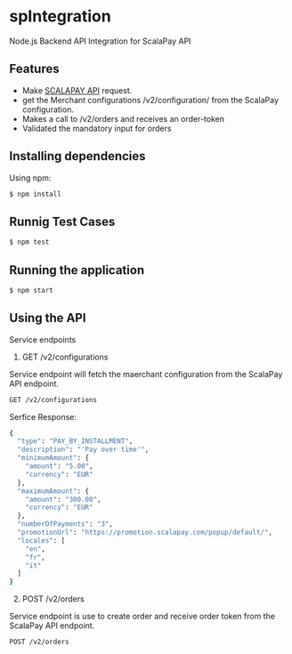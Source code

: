 # spIntegration

Node.js Backend API Integration for ScalaPay API

## Features

- Make [SCALAPAY API](https://docs.api.scalapay.com/?version=latest#intro) request.
- get the Merchant configurations /v2/configuration/ from the ScalaPay configuration.
- Makes a call to /v2/orders and receives an order-token
- Validated the mandatory input for orders

## Installing dependencies

Using npm:

```bash
$ npm install
```

## Runnig Test Cases

```bash
$ npm test
```

## Running the application

```bash
$ npm start
```

## Using the API

Service endpoints

1. GET /v2/configurations

Service endpoint will fetch the maerchant configuration from the ScalaPay API endpoint.

```bash
GET /v2/configurations
```
Serfice Response:

```bash
{
  "type": "PAY_BY_INSTALLMENT",
  "description": "'Pay over time'",
  "minimumAmount": {
    "amount": "5.00",
    "currency": "EUR"
  },
  "maximumAmount": {
    "amount": "300.00",
    "currency": "EUR"
  },
  "numberOfPayments": "3",
  "promotionUrl": "https://promotion.scalapay.com/popup/default/",
  "locales": [
    "en",
    "fr",
    "it"
  ]
}
```

2. POST /v2/orders

Service endpoint is use to create order and receive order token from the ScalaPay API endpoint.

```bash
POST /v2/orders
```
